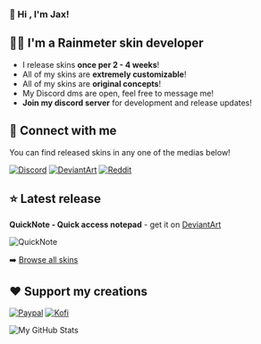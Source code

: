 ### 👋 Hi , I'm Jax!

## 👨‍💻 I'm a Rainmeter skin developer

- I release skins **once per 2 - 4 weeks**!
- All of my skins are **extremely customizable**!
- All of my skins are **original concepts**!
- My Discord dms are open, feel free to message me!
- **Join my discord server** for development and release updates!

## 🔗 Connect with me

You can find released skins in any one of the medias below!

[![Discord](https://img.shields.io/badge/Discord-7289DA?style=for-the-badge&logo=discord&logoColor=white)](https://discord.gg/JmgehPSDD6)
[![DeviantArt](https://img.shields.io/badge/DeviantArt-05CC47?style=for-the-badge&logo=deviantart&logoColor=white)](https://www.deviantart.com/jaxoriginals)
[![Reddit](https://img.shields.io/badge/Reddit-FF4500?style=for-the-badge&logo=reddit&logoColor=white)](https://www.reddit.com/user/EnhancedJax)

## ⭐ Latest release

**QuickNote - Quick access notepad** - get it on [DeviantArt](https://www.deviantart.com/jaxoriginals/art/QuickNote-Quick-access-notepad-894951390)

![QuickNote](https://user-images.githubusercontent.com/80020581/137724887-777f60e1-6ef1-4ddf-9dbc-4fa9286e59f4.png)

➡️ [Browse all skins](https://www.deviantart.com/jaxoriginals)

## ❤️ Support my creations

[![Paypal](https://img.shields.io/badge/PayPal-00457C?style=for-the-badge&logo=paypal&logoColor=white)](paypal.me/jaxoriginals)
[![Kofi](https://img.shields.io/badge/Ko--fi-F16061?style=for-the-badge&logo=ko-fi&logoColor=white)](https://ko-fi.com/jaxoriginals)

<img align="left" alt="My GitHub Stats" src="https://github-readme-stats.vercel.app/api?username=EnhancedJax&show_icons=true&hide_border=true&theme=github_dark" />
